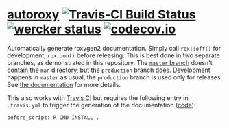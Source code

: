 # [autoroxy](http://krlmlr.github.io/autoroxy) [![Travis-CI Build Status](https://travis-ci.org/krlmlr/autoroxy.svg?branch=master)](https://travis-ci.org/krlmlr/autoroxy) [![wercker status](https://app.wercker.com/status/2d2daeeb34cd2e4507e2f146ff47d251/s/master "wercker status")](https://app.wercker.com/project/bykey/2d2daeeb34cd2e4507e2f146ff47d251) [![codecov.io](https://codecov.io/github/krlmlr/autoroxy/coverage.svg?branch=master)](https://codecov.io/github/krlmlr/autoroxy?branch=master)

Automatically generate roxygen2 documentation.  Simply call `rox::off()` for development, `rox::on()` before releasing.  This is best done in two separate branches, as demonstrated in this repository.  The [`master` branch](https://github.com/krlmlr/autoroxy) doesn't contain the `man` directory, but the [`production` branch](https://github.com/krlmlr/autoroxy/tree/production) does.  Development happens in `master` as usual, the `production` branch is used only for releases.  See [the documentation](http://krlmlr.github.io/autoroxy/rox.html) for more details.

This also works with [Travis CI](https://travis-ci.org/) but requires the following entry in `.travis.yml` to trigger the generation of the documentation ([code](https://github.com/krlmlr/autoroxy/blob/a9d7e626d8bbbf1a0c9939d072ba16694381f963/.travis.yml#L7-L8)):

```
before_script: R CMD INSTALL .
```
